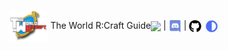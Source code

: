 <nav style="height:50px;line-height:50px;margin-top:-10px">
	<div style="float:left"><img src="../img/logo.png" height="50" style="vertical-align:middle"> The World R:Craft Guide</div>
	<a href="http://forums.cyberconnects2.com/"><img src="http://www.cyberconnects2.com/mainSite/img/CC2_Logo.png" height="20" style="vertical-align:middle"></a> |
	<a href="https://discord.gg/Jyn5m6Q"><img src="../img/discord.png" height="20" style="vertical-align:middle"></a> |
	<a href="https://github.com/CyberConnects2/TheWorldRCraftLauncher/"><img src="../img/github-repo.png" height="20" style="vertical-align:middle"></a>
    <a href="../"><img src="../img/switch_mode.png" height="20" style="vertical-align:middle"></a>
</nav>